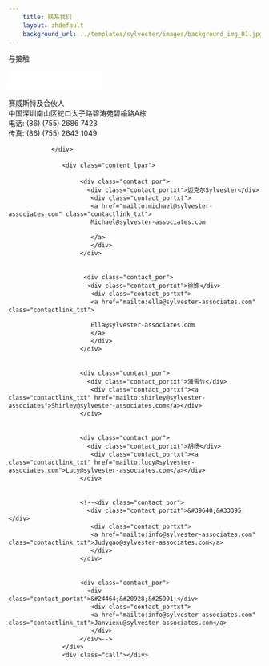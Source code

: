 ```yaml
---
    title: 联系我们
    layout: zhdefault
    background_url: ../templates/sylvester/images/background_img_01.jpg
---
```


<div class="contact_par">
<div id="mycustomscroll_mcontentwrapper" class="mcontentwrapper">
                   <div class="content_tit">与接触</div>
                   <div class="content_rpar">
                     <div>
					 <p><a href="http://www.sylvester-associates.com/index.html"><img src="../templates/sylvester/images/sylvesterassociates-logo_ch.png" border="0"></a></p>					 </div>
                     <div class="contact_txt">
                       <p>赛威斯特及合伙人<br>
                       中国深圳南山区蛇口太子路碧涛苑碧榆路A栋<br>
  电话: (86) (755) 2686 7423<br>
  传真: (86) (755) 2643 1049</p>
                     </div> 

                   
                </div>
                   
                   <div class="content_lpar">
                   
                        <div class="contact_por">
                          <div class="contact_portxt">迈克尔Sylvester</div>
                           <div class="contact_portxt">
                           <a href="mailto:michael@sylvester-associates.com" class="contactlink_txt">
						   Michael@sylvester-associates.com
<!--						   michaelsylvester@sylvester-associates.com-->
						   </a>
                           </div>
                        </div>
                         
                         
                         <div class="contact_por">
                          <div class="contact_portxt">徐姝</div>
                           <div class="contact_portxt">
                           <a href="mailto:ella@sylvester-associates.com" class="contactlink_txt">
<!--						   ellaxu@sylvester-associates.com-->
						   Ella@sylvester-associates.com
						   </a>
                           </div>
                        </div>
                        
                        
                        <div class="contact_por">
                          <div class="contact_portxt">潘雪竹</div>
                           <div class="contact_portxt"><a class="contactlink_txt" href="mailto:shirley@sylvester-associates">Shirley@sylvester-associates.com</a></div>
                        </div>
                   
                        
                        <div class="contact_por">
                          <div class="contact_portxt">胡杨</div>
                           <div class="contact_portxt"><a class="contactlink_txt" href="mailto:lucy@sylvester-associates.com">Lucy@sylvester-associates.com</a></div>
                        </div>
                        
                        
                        <!--<div class="contact_por">
                          <div class="contact_portxt">&#39640;&#33395;</div>
                           <div class="contact_portxt">
                           <a href="mailto:info@sylvester-associates.com" class="contactlink_txt">Judygao@sylvester-associates.com</a>
                           </div>
                        </div>
                        
                        
                        <div class="contact_por">
                          <div class="contact_portxt">&#24464;&#20928;&#25991;</div>
                           <div class="contact_portxt">
                           <a href="mailto:info@sylvester-associates.com" class="contactlink_txt">Janviexu@sylvester-associates.com</a>
                           </div>
                        </div>-->
                   </div>
                   <div class="call"></div>
  </div>
</div>
